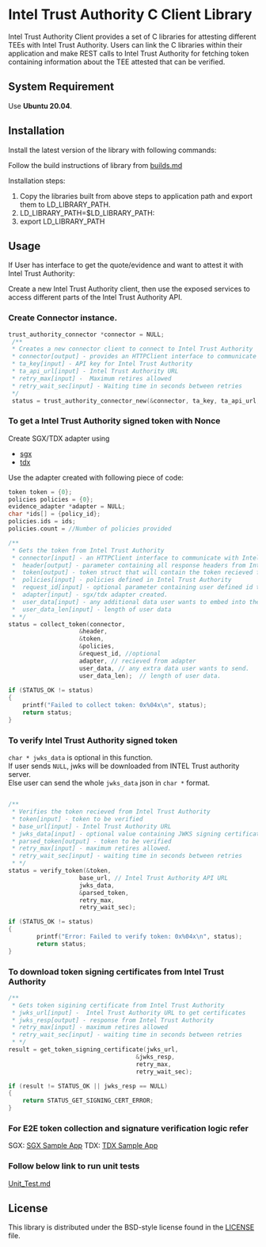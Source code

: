# Intel Trust Authority C Client Library 
Intel Trust Authority Client provides a set of C libraries for attesting different TEEs with Intel Trust Authority. Users can link the C libraries within their application and make REST calls to Intel Trust Authority for fetching token containing information about the TEE attested that can be verified.

## System Requirement

Use <b>Ubuntu 20.04</b>. 

## Installation

Install the latest version of the library with following commands:

Follow the build instructions of library from [builds.md](./docs/builds.md) 

Installation steps:
1. Copy the libraries built from above steps to application path and export them to LD_LIBRARY_PATH.
2. LD_LIBRARY_PATH=$LD_LIBRARY_PATH:<path to libraries generated.>
3. export LD_LIBRARY_PATH

## Usage

If User has interface to get the quote/evidence and want to attest it with Intel Trust Authority:

Create a new Intel Trust Authority client, then use the exposed services to
access different parts of the Intel Trust Authority API.

### Create Connector instance.
```C
trust_authority_connector *connector = NULL;
 /**
 * Creates a new connector client to connect to Intel Trust Authority
 * connector[output] - provides an HTTPClient interface to communicate with Intel Trust Authority via REST APIs.
 * ta_key[input] - API key for Intel Trust Authority
 * ta_api_url[input] - Intel Trust Authority URL 
 * retry_max[input] -  Maximum retires allowed
 * retry_wait_sec[input] - Waiting time in seconds between retries
 */
 status = trust_authority_connector_new(&connector, ta_key, ta_api_url, retry_max, retry_wait_sec);
```

### To get a Intel Trust Authority signed token with Nonce

Create SGX/TDX adapter using
-  [sgx](./src/sgx/README.md)
-  [tdx](./src/tdx/README.md)

Use the adapter created with following piece of code:

```C
token token = {0};
policies policies = {0};
evidence_adapter *adapter = NULL;
char *ids[] = {policy_id};
policies.ids = ids;
policies.count = //Number of policies provided

/**
 * Gets the token from Intel Trust Authority
 * connector[input] - an HTTPClient interface to communicate with Intel Trust Authority via REST APIs(created using above code)
 *  header[output] - parameter containing all response headers from Intel Trust Authority
 *  token[output] - token struct that will contain the token recieved from Intel Trust Authority
 *  policies[input] - policies defined in Intel Trust Authority
 *  request_id[input] - optional parameter containing user defined id to uniquely identify attestation request
 *  adapter[input] - sgx/tdx adapter created.
 *  user_data[input] - any additional data user wants to embed into the quote
 *  user_data_len[input] - length of user data
 * */
status = collect_token(connector,
                    &header,
                    &token, 
                    &policies,
                    &request_id, //optional        
                    adapter, // recieved from adapter
                    user_data, // any extra data user wants to send.
                    user_data_len);  // length of user data.
                    
if (STATUS_OK != status)  
{ 
    printf("Failed to collect token: 0x%04x\n", status); 
    return status; 
} 
```

### To verify Intel Trust Authority signed token
`char * jwks_data` is optional in this function.  
If user sends `NULL`, jwks will be downloaded from INTEL Trust authority server.  
Else user can send the whole `jwks_data` json in `char *` format.   

```C

/**
 * Verifies the token recieved from Intel Trust Authority
 * token[input] - token to be verified
 * base_url[input] - Intel Trust Authority URL 
 * jwks_data[input] - optional value containing JWKS signing certificate
 * parsed_token[output] - token to be verified
 * retry_max[input] - maximum retires allowed.
 * retry_wait_sec[input] - waiting time in seconds between retries
 * */
status = verify_token(&token,
                    base_url, // Intel Trust Authority API URL 
                    jwks_data, 
                    &parsed_token,
                    retry_max, 
                    retry_wait_sec);

if (STATUS_OK != status)
{  
        printf("Error: Failed to verify token: 0x%04x\n", status);  
        return status;  
}  
```

### To download token signing certificates from Intel Trust Authority

```C
/**
 * Gets token sigining certificate from Intel Trust Authority
 * jwks_url[input] -  Intel Trust Authority URL to get certificates
 * jwks_resp[output] - response from Intel Trust Authority
 * retry_max[input] - maximum retires allowed
 * retry_wait_sec[input] - waiting time in seconds between retries
 * */
result = get_token_signing_certificate(jwks_url, 
                                    &jwks_resp, 
                                    retry_max, 
                                    retry_wait_sec);

if (result != STATUS_OK || jwks_resp == NULL)  
{  
    return STATUS_GET_SIGNING_CERT_ERROR;  
}  
```

### For E2E token collection and signature verification logic refer
SGX: [SGX Sample App](./examples/sgx_token/README.md)
TDX: [TDX Sample App](./examples/tdx_token/README.md)


### Follow below link to run unit tests
[Unit_Test.md](./docs/build_ut_tests.md) 

## License

This library is distributed under the BSD-style license found in the [LICENSE](./LICENSE)
file.

